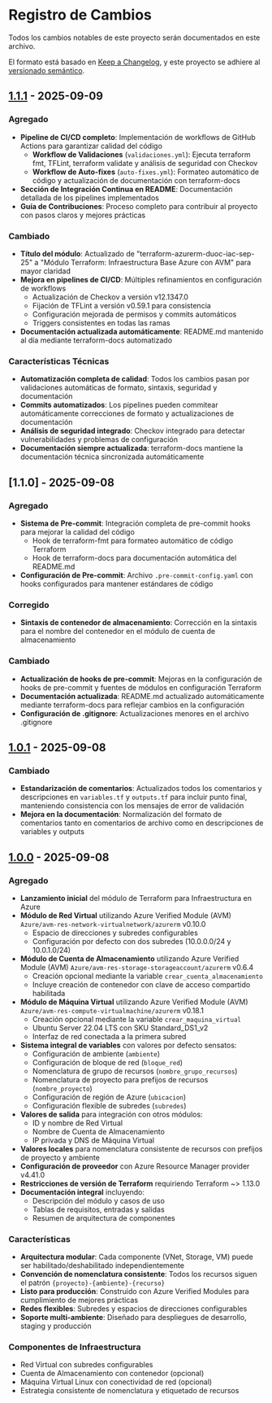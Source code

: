 # Registro de Cambios

Todos los cambios notables de este proyecto serán documentados en este archivo.

El formato está basado en [Keep a Changelog](https://keepachangelog.com/en/1.0.0/),
y este proyecto se adhiere al [versionado semántico](https://semver.org/spec/v2.0.0.html).

## [1.1.1] - 2025-09-09

### Agregado
- **Pipeline de CI/CD completo**: Implementación de workflows de GitHub Actions para garantizar calidad del código
  - **Workflow de Validaciones** (`validaciones.yml`): Ejecuta terraform fmt, TFLint, terraform validate y análisis de seguridad con Checkov
  - **Workflow de Auto-fixes** (`auto-fixes.yml`): Formateo automático de código y actualización de documentación con terraform-docs
- **Sección de Integración Continua en README**: Documentación detallada de los pipelines implementados
- **Guía de Contribuciones**: Proceso completo para contribuir al proyecto con pasos claros y mejores prácticas

### Cambiado
- **Título del módulo**: Actualizado de "terraform-azurerm-duoc-iac-sep-25" a "Módulo Terraform: Infraestructura Base Azure con AVM" para mayor claridad
- **Mejora en pipelines de CI/CD**: Múltiples refinamientos en configuración de workflows
  - Actualización de Checkov a versión v12.1347.0
  - Fijación de TFLint a versión v0.59.1 para consistencia
  - Configuración mejorada de permisos y commits automáticos
  - Triggers consistentes en todas las ramas
- **Documentación actualizada automáticamente**: README.md mantenido al día mediante terraform-docs automatizado

### Características Técnicas
- **Automatización completa de calidad**: Todos los cambios pasan por validaciones automáticas de formato, sintaxis, seguridad y documentación
- **Commits automatizados**: Los pipelines pueden commitear automáticamente correcciones de formato y actualizaciones de documentación
- **Análisis de seguridad integrado**: Checkov integrado para detectar vulnerabilidades y problemas de configuración
- **Documentación siempre actualizada**: terraform-docs mantiene la documentación técnica sincronizada automáticamente

## [1.1.0] - 2025-09-08

### Agregado
- **Sistema de Pre-commit**: Integración completa de pre-commit hooks para mejorar la calidad del código
  - Hook de terraform-fmt para formateo automático de código Terraform
  - Hook de terraform-docs para documentación automática del README.md
- **Configuración de Pre-commit**: Archivo `.pre-commit-config.yaml` con hooks configurados para mantener estándares de código

### Corregido
- **Sintaxis de contenedor de almacenamiento**: Corrección en la sintaxis para el nombre del contenedor en el módulo de cuenta de almacenamiento

### Cambiado
- **Actualización de hooks de pre-commit**: Mejoras en la configuración de hooks de pre-commit y fuentes de módulos en configuración Terraform
- **Documentación actualizada**: README.md actualizado automáticamente mediante terraform-docs para reflejar cambios en la configuración
- **Configuración de .gitignore**: Actualizaciones menores en el archivo .gitignore

## [1.0.1] - 2025-09-08

### Cambiado
- **Estandarización de comentarios**: Actualizados todos los comentarios y descripciones en `variables.tf` y `outputs.tf` para incluir punto final, manteniendo consistencia con los mensajes de error de validación
- **Mejora en la documentación**: Normalización del formato de comentarios tanto en comentarios de archivo como en descripciones de variables y outputs

## [1.0.0] - 2025-09-08

### Agregado
- **Lanzamiento inicial** del módulo de Terraform para Infraestructura en Azure
- **Módulo de Red Virtual** utilizando Azure Verified Module (AVM) `Azure/avm-res-network-virtualnetwork/azurerm` v0.10.0
  - Espacio de direcciones y subredes configurables
  - Configuración por defecto con dos subredes (10.0.0.0/24 y 10.0.1.0/24)
- **Módulo de Cuenta de Almacenamiento** utilizando Azure Verified Module (AVM) `Azure/avm-res-storage-storageaccount/azurerm` v0.6.4
  - Creación opcional mediante la variable `crear_cuenta_almacenamiento`
  - Incluye creación de contenedor con clave de acceso compartido habilitada
- **Módulo de Máquina Virtual** utilizando Azure Verified Module (AVM) `Azure/avm-res-compute-virtualmachine/azurerm` v0.18.1
  - Creación opcional mediante la variable `crear_maquina_virtual`
  - Ubuntu Server 22.04 LTS con SKU Standard_DS1_v2
  - Interfaz de red conectada a la primera subred
- **Sistema integral de variables** con valores por defecto sensatos:
  - Configuración de ambiente (`ambiente`)
  - Configuración de bloque de red (`bloque_red`)
  - Nomenclatura de grupo de recursos (`nombre_grupo_recursos`)
  - Nomenclatura de proyecto para prefijos de recursos (`nombre_proyecto`)
  - Configuración de región de Azure (`ubicacion`)
  - Configuración flexible de subredes (`subredes`)
- **Valores de salida** para integración con otros módulos:
  - ID y nombre de Red Virtual
  - Nombre de Cuenta de Almacenamiento
  - IP privada y DNS de Máquina Virtual
- **Valores locales** para nomenclatura consistente de recursos con prefijos de proyecto y ambiente
- **Configuración de proveedor** con Azure Resource Manager provider v4.41.0
- **Restricciones de versión de Terraform** requiriendo Terraform ~> 1.13.0
- **Documentación integral** incluyendo:
  - Descripción del módulo y casos de uso
  - Tablas de requisitos, entradas y salidas
  - Resumen de arquitectura de componentes

### Características
- **Arquitectura modular**: Cada componente (VNet, Storage, VM) puede ser habilitado/deshabilitado independientemente
- **Convención de nomenclatura consistente**: Todos los recursos siguen el patrón `{proyecto}-{ambiente}-{recurso}`
- **Listo para producción**: Construido con Azure Verified Modules para cumplimiento de mejores prácticas
- **Redes flexibles**: Subredes y espacios de direcciones configurables
- **Soporte multi-ambiente**: Diseñado para despliegues de desarrollo, staging y producción

### Componentes de Infraestructura
- Red Virtual con subredes configurables
- Cuenta de Almacenamiento con contenedor (opcional)
- Máquina Virtual Linux con conectividad de red (opcional)
- Estrategia consistente de nomenclatura y etiquetado de recursos

[1.1.1]: https://github.com/nicosingh/terraform-azurerm-duoc-iac-sep-25/releases/tag/v1.1.1
[1.0.2]: https://github.com/nicosingh/terraform-azurerm-duoc-iac-sep-25/releases/tag/v1.0.2
[1.0.1]: https://github.com/nicosingh/terraform-azurerm-duoc-iac-sep-25/releases/tag/v1.0.1
[1.0.0]: https://github.com/nicosingh/terraform-azurerm-duoc-iac-sep-25/releases/tag/v1.0.0
